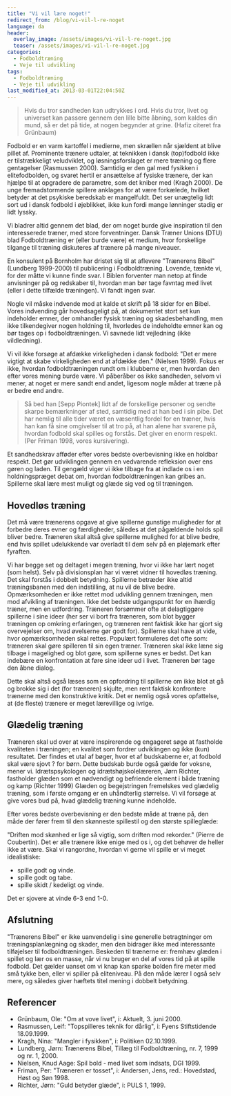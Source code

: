 ```yaml
---
title: "Vi vil lære noget!"
redirect_from: /blog/vi-vil-l-re-noget
language: da
header:
  overlay_image: /assets/images/vi-vil-l-re-noget.jpg
  teaser: /assets/images/vi-vil-l-re-noget.jpg
categories:
  - Fodboldtræning
  - Veje til udvikling
tags:
  - Fodboldtræning
  - Veje til udvikling
last_modified_at: 2013-03-01T22:04:50Z
---
```


> Hvis du tror sandheden kan udtrykkes i ord. Hvis du tror, livet og universet kan passere gennem den lille bitte åbning, som kaldes din mund, så er det på tide, at nogen begynder at grine. (Hafiz citeret fra Grünbaum)

Fodbold er en varm kartoffel i medierne, men skrællen når sjældent at blive pillet af. Prominente trænere udtaler, at teknikken i dansk (top)fodbold ikke er tilstrækkeligt veludviklet, og løsningsforslaget er mere træning og flere gentagelser (Rasmussen 2000). Samtidig er den gal med fysikken i elitefodbolden, og svaret hertil er ansættelse af fysiske trænere, der kan hjælpe til at opgradere de parametre, som det kniber med (Kragh 2000). De unge fremadstormende spillere anklages for at være forkælede, hvilket betyder at det psykiske beredskab er mangelfuldt. Det ser unægtelig lidt sort ud i dansk fodbold i øjeblikket, ikke kun fordi mange lønninger stadig er lidt lyssky.

Vi bladrer altid gennem det blad, der om noget burde give inspiration til den interesserede træner, med store forventninger. Dansk Træner Unions (DTU) blad Fodboldtræning er (eller burde være) et medium, hvor forskellige tilgange til træning diskuteres af trænere på mange niveauer.

En konsulent på Bornholm har dristet sig til at aflevere "Trænerens Bibel" (Lundberg 1999-2000) til publicering i Fodboldtræning. Lovende, tænkte vi, for der måtte vi kunne finde svar. I Biblen forventer man netop at finde anvisninger på og redskaber til, hvordan man bør tage favntag med livet (eller i dette tilfælde træningen). Vi fandt ingen svar.

Nogle vil måske indvende mod at kalde et skrift på 18 sider for en Bibel. Vores indvending går hovedsageligt på, at dokumentet stort set kun indeholder emner, der omhandler fysisk træning og skadesbehandling, men ikke tilkendegiver nogen holdning til, hvorledes de indeholdte emner kan og bør tages op i fodboldtræningen. Vi savnede lidt vejledning (ikke vildledning).

Vi vil ikke forsøge at afdække virkeligheden i dansk fodbold: "Det er mere vigtigt at skabe virkeligheden end at afdække den." (Nielsen 1999). Fokus er ikke, hvordan fodboldtræningen rundt om i klubberne er, men hvordan den efter vores mening burde være. Vi påberåber os ikke sandheden, selvom vi mener, at noget er mere sandt end andet, ligesom nogle måder at træne på er bedre end andre.

> Så bed han \[Sepp Piontek\] lidt af de forskellige personer og sendte skarpe bemærkninger af sted, samtidig med at han bed i sin pibe. Det har nemlig til alle tider været en væsentlig fordel for en træner, hvis han kan få sine omgivelser til at tro på, at han alene har svarene på, hvordan fodbold skal spilles og forstås. Det giver en enorm respekt. (Per Friman 1998, vores kursivering).

Et sandhedskrav afføder efter vores bedste overbevisning ikke en holdbar respekt. Det gør udviklingen gennem en vedvarende refleksion over ens gøren og laden. Til gengæld viger vi ikke tilbage fra at indlade os i en holdningspræget debat om, hvordan fodboldtræningen kan gribes an. Spillerne skal lære mest muligt og glæde sig ved og til træningen.

Hovedløs træning
----------------

Det må være trænerens opgave at give spillerne gunstige muligheder for at forbedre deres evner og færdigheder, således at det pågældende holds spil bliver bedre. Træneren skal altså give spillerne mulighed for at blive bedre, end hvis spillet udelukkende var overladt til dem selv på en pløjemark efter fyraften.

Vi har begge set og deltaget i megen træning, hvor vi ikke har lært noget (som helst). Selv på divisionsplan har vi været vidner til hovedløs træning. Det skal forstås i dobbelt betydning. Spillerne betræder ikke altid træningsbanen med den indstilling, at nu vil de blive bedre. Opmærksomheden er ikke rettet mod udvikling gennem træningen, men mod afvikling af træningen. Ikke det bedste udgangspunkt for en ihærdig træner, men en udfordring. Træneren forsømmer ofte at delagtiggøre spillerne i sine ideer (her ser vi bort fra træneren, som blot bygger træningen op omkring erfaringen, og træneren rent faktisk ikke har gjort sig overvejelser om, hvad øvelserne gør godt for). Spillerne skal have at vide, hvor opmærksomheden skal rettes. Populært formuleres det ofte som: træneren skal gøre spilleren til sin egen træner. Træneren skal ikke læne sig tilbage i magelighed og blot gøre, som spillerne synes er bedst. Det kan indebære en konfrontation at føre sine ideer ud i livet. Træneren bør tage den åbne dialog.

Dette skal altså også læses som en opfordring til spillerne om ikke blot at gå og brokke sig i det (for træneren) skjulte, men rent faktisk konfrontere trænerne med den konstruktive kritik. Det er nemlig også vores opfattelse, at (de fleste) trænere er meget lærevillige og ivrige.

Glædelig træning
----------------

Træneren skal ud over at være inspirerende og engageret søge at fastholde kvaliteten i træningen; en kvalitet som fordrer udviklingen og ikke (kun) resultatet. Der findes et utal af bøger, hvor et af budskaberne er, at fodbold skal være sjovt ? for børn. Dette budskab burde også gælde for voksne, mener vi. Idrætspsykologen og idrætshøjskolelæreren, Jørn Richter, fastholder glæden som et nødvendigt og befriende element i både træning og kamp (Richter 1999) Glæden og begejstringen fremelskes ved glædelig træning, som i første omgang er en uhåndterlig størrelse. Vi vil forsøge at give vores bud på, hvad glædelig træning kunne indeholde.

Efter vores bedste overbevisning er den bedste måde at træne på, den måde der fører frem til den skønneste spillestil og den største spilleglæde:

"Driften mod skønhed er lige så vigtig, som driften mod rekorder." (Pierre de Coubertin). Det er alle trænere ikke enige med os i, og det behøver de heller ikke at være. Skal vi rangordne, hvordan vi gerne vil spille er vi meget idealistiske:

- spille godt og vinde.
- spille godt og tabe.
- spille skidt / kedeligt og vinde.

Det er sjovere at vinde 6-3 end 1-0.

Afslutning
----------

"Trænerens Bibel" er ikke uanvendelig i sine generelle betragtninger om træningsplanlægning og skader, men den bidrager ikke med interessante tilføjelser til fodboldtræningen. Beskeden til trænerne er: fremhæv glæden i spillet og lær os en masse, når vi nu bruger en del af vores tid på at spille fodbold. Det gælder uanset om vi knap kan sparke bolden fire meter med små tykke ben, eller vi spiller på eliteniveau. På den måde lærer I også selv mere, og således giver hæftets titel mening i dobbelt betydning.

Referencer
----------

- Grünbaum, Ole: "Om at vove livet", i: Aktuelt, 3. juni 2000.
- Rasmussen, Leif: "Topspilleres teknik for dårlig", i: Fyens Stiftstidende 18.09.1999.
- Kragh, Nina: "Mangler i fysikken", i: Politiken 02.10.1999.
- Lundberg, Jørn: Trænerens Bibel, Tillæg til Fodboldtræning, nr. 7, 1999 og nr. 1, 2000.
- Nielsen, Knud Aage: Spil bold - med livet som indsats, DGI 1999.
- Friman, Per: "Træneren er tosset", i: Andersen, Jens, red.: Hovedstød, Høst og Søn 1998.
- Richter, Jørn: "Guld betyder glæde", i: PULS 1, 1999.
